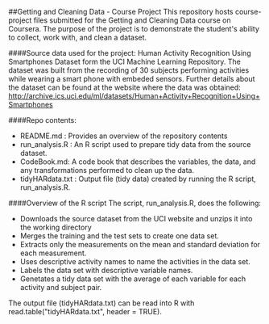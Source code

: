 ##Getting and Cleaning Data - Course Project
This repository hosts course-project files submitted for the Getting and Cleaning Data course on Coursera.
The purpose of the project is to demonstrate the student's ability to collect, work with, and clean a dataset.

####Source data used for the project:
Human Activity Recognition Using Smartphones Dataset form the UCI Machine Learning Repository.  The dataset was built from the recording of 30 subjects performing activities while wearing a smart phone with embeded sensors.  Further details about the dataset can be found at the website where the data was obtained: http://archive.ics.uci.edu/ml/datasets/Human+Activity+Recognition+Using+Smartphones

####Repo contents:
* README.md : Provides an overview of the repository contents
* run_analysis.R : An R script used to prepare tidy data from the source dataset.
* CodeBook.md: A code book that describes the variables, the data, and any transformations performed to clean up the data.
* tidyHARdata.txt : Output file (tidy data) created by running the R script, run_analysis.R.

####Overview of the R script
The script, run_analysis.R, does the following:
* Downloads the source dataset from the UCI website and unzips it into the working directory
* Merges the training and the test sets to create one data set.
* Extracts only the measurements on the mean and standard deviation for each measurement.
* Uses descriptive activity names to name the activities in the data set.
* Labels the data set with descriptive variable names.
* Genetates a tidy data set with the average of each variable for each activity and subject pair. 

The output file (tidyHARdata.txt) can be read into R with read.table("tidyHARdata.txt", header = TRUE).
